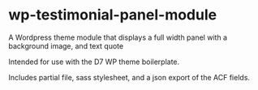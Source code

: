 # wp-testimonial-panel-module
A Wordpress theme module that displays a full width panel with a background image, and text quote

Intended for use with the D7 WP theme boilerplate.

Includes partial file, sass stylesheet, and a json export of the ACF fields.